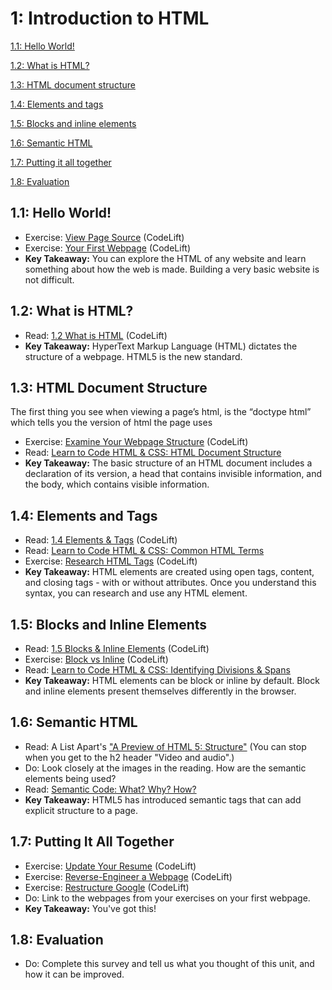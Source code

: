 1: Introduction to HTML
=========================
[1.1: Hello World!](#11-hello-world)

[1.2: What is HTML?](#12-what-is-html)

[1.3: HTML document structure](#13-html-document-structure)

[1.4: Elements and tags](#14-elements-and-tags)

[1.5: Blocks and inline elements](#15-blocks-and-inline-elements)

[1.6: Semantic HTML](#16-semantic-html)

[1.7: Putting it all together](#17-putting-it-all-together)

[1.8: Evaluation](#18-evaluation)

<a id="11-hello-world">1.1: Hello World!</a>
---------------------

+ Exercise: [View Page Source](https://docs.google.com/document/d/1EUeQg36NHJntzGr8sDjR1oKSTb8Mhrqc62mKBxejhmY/edit?usp=sharing) (CodeLift)
+ Exercise: [Your First Webpage](https://docs.google.com/document/d/1i0KYlcpD_mr-ln_LpvbuZYjm7Ff8-wOqIO8MWdtXszM/edit?usp=sharing) (CodeLift)
+ **Key Takeaway:** You can explore the HTML of any website and learn something about how the web is made. Building a very basic website is not difficult.

<a id="12-what-is-html">1.2: What is HTML?</a>
-----------------------

+ Read: [1.2 What is HTML](https://docs.google.com/presentation/d/1-rsuv1KuRpWue6tJ8A_JtijwjtFxirSaOnInSAXNT3s/edit?usp=sharing) (CodeLift)
+ **Key Takeaway:** HyperText Markup Language (HTML) dictates the structure of a webpage. HTML5 is the new standard.

<a id="13-html-document-structure">1.3: HTML Document Structure</a>
-----------------------------
The first thing you see when viewing a page’s html, is the “doctype html” which tells you the version of html the page uses
+ Exercise: [Examine Your Webpage Structure](https://docs.google.com/document/d/14r4idi1fBmLy_mfHOpvY-sZ_F55JrdzIqZt4E3z2F8U/edit?usp=sharing) (CodeLift)
+ Read: [Learn to Code HTML & CSS: HTML Document Structure](http://learn.shayhowe.com/html-css/building-your-first-web-page/#html-document-structure)
+ **Key Takeaway:** The basic structure of an HTML document includes a declaration of its version, a head that contains invisible information, and the body, which contains visible information.

<a id="14-elements-and-tags">1.4: Elements and Tags</a>
-----------------------------

+ Read: [1.4 Elements & Tags](https://docs.google.com/presentation/d/1ZcMylHxPC81Pyowmp26udP6wLysYNUwztywuerNhyCs/edit?usp=sharing) (CodeLift)
+ Read: [Learn to Code HTML & CSS: Common HTML Terms](http://learn.shayhowe.com/html-css/building-your-first-web-page/#common-html-terms)
+ Exercise: [Research HTML Tags](https://docs.google.com/document/d/1o7j6mM18ixU0X_G_i8U37SskhXAa8T454g6oLHqgVb0/edit?usp=sharing) (CodeLift)
+ **Key Takeaway:** HTML elements are created using open tags, content, and closing tags - with or without attributes. Once you understand this syntax, you can research and use any HTML element.

<a id="15-blocks-and-inline-elements">1.5: Blocks and Inline Elements</a>
---------------------------------------

+ Read: [1.5 Blocks & Inline Elements](https://docs.google.com/presentation/d/1frnnQyqDEWR0-igj9BImZl-khTKwt42Qwa6Wn7v5QLs/edit?usp=sharing) (CodeLift)
+ Exercise: [Block vs Inline](https://docs.google.com/document/d/1KUJ5KOjMtKaApj41CsKT-qePfv3JNDiAk0pDA55Qkro/edit?usp=sharing) (CodeLift)
+ Read: [Learn to Code HTML & CSS: Identifying Divisions & Spans](http://learn.shayhowe.com/html-css/getting-to-know-html/#divs-and-spans)
+ **Key Takeaway:** HTML elements can be block or inline by default. Block and inline elements present themselves differently in the browser.

<a id="16-semantic-html">1.6: Semantic HTML</a>
---------------------------------------

+ Read: A List Apart's ["A Preview of HTML 5: Structure"](http://alistapart.com/article/previewofhtml5#section2) (You can stop when you get to the h2 header "Video and audio".)
+ Do: Look closely at the images in the reading. How are the semantic elements being used?
+ Read: [Semantic Code: What? Why? How?](http://boagworld.com/dev/semantic-code-what-why-how/)
+ **Key Takeaway:** HTML5 has introduced semantic tags that can add explicit structure to a page.

<a id="17-putting-it-all-together">1.7: Putting It All Together</a>
---------------------------------------

+ Exercise: [Update Your Resume](https://docs.google.com/document/d/1WooTiksqZroyBxYXkkoSba27k9ecqOP0CCdYo6H3WmA/edit?usp=sharing) (CodeLift)
+ Exercise: [Reverse-Engineer a Webpage](https://docs.google.com/document/d/1saw_2LEp8-yYPPzxy_GLhkT0xhrm8gALZyxGkWE9GYk/edit?usp=sharing) (CodeLift)
+ Exercise: [Restructure Google](https://docs.google.com/document/d/1FMEgNMFTl8QwhRgRIpbcIV-KSpQ9X7EVr89nAR_82QM/edit?usp=sharing) (CodeLift)
+ Do: Link to the webpages from your exercises on your first webpage.
+ **Key Takeaway:** You've got this!

<a id="18-evaluation">1.8: Evaluation</a>
---------------------------------------

+ Do: Complete this survey and tell us what you thought of this unit, and how it can be improved.
